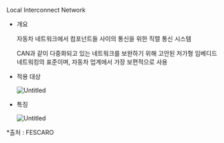 Local Interconnect Network

- 개요
    
    자동차 네트워크에서 컴포넌트들 사이의 통신을 위한 직렬 통신 시스템
    
    CAN과 같이 다중화되고 있는 네트워크를 보완하기 위해 고안된 저가형 임베디드 네트워킹의 표준이며, 자동차 업계에서 가장 보편적으로 사용
    
- 적용 대상
    
    ![Untitled](https://s3-us-west-2.amazonaws.com/secure.notion-static.com/bd5c2f3e-1d93-4a2c-93b5-9fee87f6b253/Untitled.png)
    
- 특징
    
    ![Untitled](https://s3-us-west-2.amazonaws.com/secure.notion-static.com/a1d6f62c-6f53-4f61-bdeb-5d8728e9c6c5/Untitled.png)
    

*출처 : FESCARO
